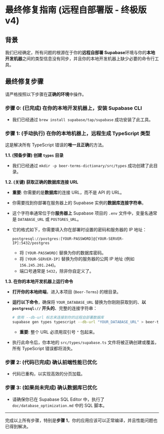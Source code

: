 # 最终修复指南 (远程自部署版 - 终极版 v4)

## 背景

我们已经确定，所有问题的根源在于你的**远程自部署 Supabase**环境与你的**本地开发机器**之间的类型信息没有同步，并且你的本地开发机器上缺少必要的命令行工具。

## 最终修复步骤

请严格按照以下步骤在**正确的环境**中操作。

### 步骤 0: (已完成) 在你的本地开发机器上，安装 Supabase CLI

*   我们已经通过 `brew install supabase/tap/supabase` 成功安装了此工具。

### 步骤 1: (手动执行) 在你的本地机器上，远程生成 TypeScript 类型

这是解决所有 TypeScript 错误的**唯一且正确**的方法。

**1.1. (预备步骤) 创建 `types` 目录**

*   我们已经通过 `mkdir -p beer-terms-dictionary/src/types` 成功创建了此目录。

**1.2. (关键) 获取正确的数据库连接 URL**

*   **重要**: 你需要的是**数据库**的连接 URL，而不是 API 的 URL。
*   你需要找到你部署在服务器上的 Supabase 实例的**数据库连接字符串**。
*   这个字符串通常位于你**服务器上** Supabase 项目的 `.env` 文件中，变量名通常是 `DATABASE_URL` 或 `POSTGRES_URL`。
*   它的格式如下，你需要填入你在部署时设置的密码和服务器的 IP 地址：

    ```
    postgresql://postgres:[YOUR-PASSWORD]@[YOUR-SERVER-IP]:5432/postgres
    ```
    *   将 `[YOUR-PASSWORD]` 替换为你的数据库密码。
    *   将 `[YOUR-SERVER-IP]` 替换为你的服务器的公网 IP 地址 (例如 `156.245.201.244`)。
    *   端口号通常是 `5432`，除非你自定义了。

**1.3. 在你的本地开发机器上运行命令**

*   **打开你的本地终端**，进入本项目 (`Beer-Terms`) 的根目录。
*   **运行以下命令**，确保将 `YOUR_DATABASE_URL` 替换为你刚刚获取到的、**以 `postgresql://` 开头的**、完整的连接字符串：

    ```bash
    # 使用 --db-url 标志来连接到你的远程自部署数据库
    supabase gen types typescript --db-url "YOUR_DATABASE_URL" > beer-terms-dictionary/src/types/supabase.ts
    ```
    *   **重要**: 整个 URL 必须用双引号 `"` 包起来。

*   执行此命令后，你本地的 `src/types/supabase.ts` 文件将被正确创建或覆盖，所有 TypeScript 错误都将消失。

### 步骤 2: (代码已完成) 确认前端性能已优化

*   代码已重构，以实现高效的分页加载。

### 步骤 3: (如果尚未完成) 确认数据库已优化

*   请确保你已在 Supabase SQL Editor 中，执行了 `doc/database_optimization.md` 中的 SQL 脚本。

---

完成以上所有步骤，特别是**步骤 1**，你的应用应该可以正常编译，并且性能问题也已得到解决。
